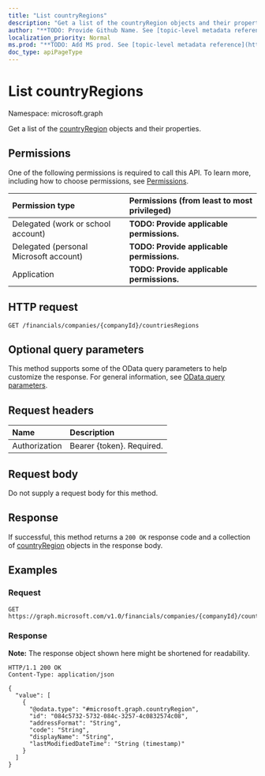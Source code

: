 ```yaml
---
title: "List countryRegions"
description: "Get a list of the countryRegion objects and their properties."
author: "**TODO: Provide Github Name. See [topic-level metadata reference](https://msgo.azurewebsites.net/add/document/guidelines/metadata.html#topic-level-metadata)**"
localization_priority: Normal
ms.prod: "**TODO: Add MS prod. See [topic-level metadata reference](https://msgo.azurewebsites.net/add/document/guidelines/metadata.html#topic-level-metadata)**"
doc_type: apiPageType
---
```


# List countryRegions
Namespace: microsoft.graph



Get a list of the [countryRegion](../resources/countryregion.md) objects and their properties.

## Permissions
One of the following permissions is required to call this API. To learn more, including how to choose permissions, see [Permissions](/graph/permissions-reference).

|Permission type|Permissions (from least to most privileged)|
|:---|:---|
|Delegated (work or school account)|**TODO: Provide applicable permissions.**|
|Delegated (personal Microsoft account)|**TODO: Provide applicable permissions.**|
|Application|**TODO: Provide applicable permissions.**|

## HTTP request

<!-- {
  "blockType": "ignored"
}
-->
``` http
GET /financials/companies/{companyId}/countriesRegions
```

## Optional query parameters
This method supports some of the OData query parameters to help customize the response. For general information, see [OData query parameters](/graph/query-parameters).

## Request headers
|Name|Description|
|:---|:---|
|Authorization|Bearer {token}. Required.|

## Request body
Do not supply a request body for this method.

## Response

If successful, this method returns a `200 OK` response code and a collection of [countryRegion](../resources/countryregion.md) objects in the response body.

## Examples

### Request
<!-- {
  "blockType": "request",
  "name": "list_countryregion"
}
-->
``` http
GET https://graph.microsoft.com/v1.0/financials/companies/{companyId}/countriesRegions
```


### Response
**Note:** The response object shown here might be shortened for readability.
<!-- {
  "blockType": "response",
  "truncated": true,
  "@odata.type": "Collection(microsoft.graph.countryRegion)"
}
-->
``` http
HTTP/1.1 200 OK
Content-Type: application/json

{
  "value": [
    {
      "@odata.type": "#microsoft.graph.countryRegion",
      "id": "084c5732-5732-084c-3257-4c0832574c08",
      "addressFormat": "String",
      "code": "String",
      "displayName": "String",
      "lastModifiedDateTime": "String (timestamp)"
    }
  ]
}
```

